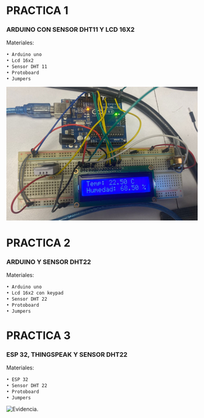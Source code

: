 # PRACTICA 1
### ARDUINO CON SENSOR DHT11 Y LCD 16X2
Materiales:

```
• Arduino uno
• Lcd 16x2
• Sensor DHT 11
• Protoboard
• Jumpers
```
![Evidencia.](https://github.com/HH804/PRACTICAS/blob/main/PRACTICA%201%20-%20EVIDENCIA%201.jpeg)

# PRACTICA 2
### ARDUINO Y SENSOR DHT22
Materiales:

```
• Arduino uno
• Lcd 16x2 con keypad
• Sensor DHT 22
• Protoboard
• Jumpers
```

# PRACTICA 3
### ESP 32, THINGSPEAK Y SENSOR DHT22
Materiales:

```
• ESP 32
• Sensor DHT 22
• Protoboard
• Jumpers
```
![Evidencia.](https://github.com/HH804/PRACTICAS/blob/main/PRACTICA%203%20-%20EVIDENCIA%20.jpeg)
